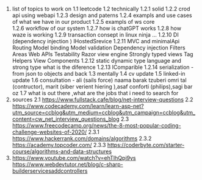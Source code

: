 1.  list of topics to work on 
    1.1 leetcode 
    1.2 technically 
        1.2.1 solid
        1.2.2 crod api using webapi
        1.2.3 design and paterns 
        1.2.4 exampls and use cases of what we have in our product 
        1.2.5 exampls of ws core  
        1.2.6 workflow of our system 
        1.2.7 how is chatGPT works 
        1.2.8 how waze is working 
        1.2.9 transaction consept in linux ninja ...
        1.2.10 DI (dependency injection ) IHostedSrevice
        1.2.11 MVC and minimalApi
            Routing
            Model binding
            Model validation
            Dependency injection
            Filters
            Areas
            Web APIs
            Testability
            Razor view engine
            Strongly typed views
            Tag Helpers
            View Components
        1.2.12 static dynamic type language and strong type what is the diference 
        1.2.13 IComparible 
        1.2.14 serialization - from json to objects and back 
    1.3 mentally 
    1.4 cv update
    1.5 linked-in update
    1.6 consultation - ali (sails force) naama barak tzuberi omri tal (contructor), marit (siber verient hiering ),asaf conforti (philips),sagi bar oz
    1.7 what is out there ,what are the jobs that i need to search for
2.  sources 
    2.1 https://www.fullstack.cafe/blog/net-interview-questions
    2.2 https://www.codecademy.com/learn/learn-asp-net?utm_source=ccblog&utm_medium=ccblog&utm_campaign=ccblog&utm_content=cw_net_interview_questions_blog
    2.3 https://www.freecodecamp.org/news/the-8-most-popular-coding-challenge-websites-of-2020/
    2.3.1 https://www.hackerrank.com/domains/algorithms
    2.3.2 https://academy.topcoder.com/
    2.3.3 https://coderbyte.com/starter-course/algorithms-and-data-structures
3.  https://www.youtube.com/watch?v=ehTIhQpj9ys
https://www.webdevtutor.net/blog/c-sharp-builderservicesaddcontrollers




